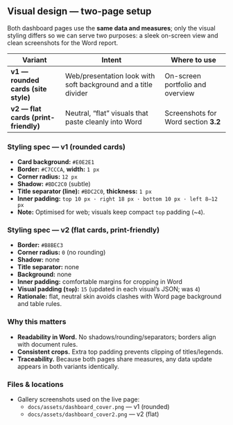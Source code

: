 ## Visual design — two-page setup

Both dashboard pages use the **same data and measures**; only the visual styling differs so we can serve two purposes: a sleek on-screen view and clean screenshots for the Word report.

| Variant | Intent | Where to use |
|---|---|---|
| **v1 — rounded cards (site style)** | Web/presentation look with soft background and a title divider | On-screen portfolio and overview |
| **v2 — flat cards (print-friendly)** | Neutral, “flat” visuals that paste cleanly into Word | Screenshots for Word section **3.2** |

### Styling spec — v1 (rounded cards)
- **Card background:** `#E0E2E1`  
- **Border:** `#C7CCCA`, **width:** `1 px`  
- **Corner radius:** `12 px`  
- **Shadow:** `#BDC2C0` (subtle)  
- **Title separator (line):** `#BDC2C0`, **thickness:** `1 px`  
- **Inner padding:** `top 10 px · right 18 px · bottom 10 px · left 8–12 px`  
- **Note:** Optimised for web; visuals keep compact `top` padding (~`4`).

### Styling spec — v2 (flat cards, print-friendly)
- **Border:** `#B8BEC3`  
- **Corner radius:** `0` (no rounding)  
- **Shadow:** none  
- **Title separator:** none  
- **Background:** none  
- **Inner padding:** comfortable margins for cropping in Word  
- **Visual padding (`top`):** `15` (updated in each visual’s JSON; was `4`)  
- **Rationale:** flat, neutral skin avoids clashes with Word page background and table rules.

### Why this matters
- **Readability in Word.** No shadows/rounding/separators; borders align with document rules.  
- **Consistent crops.** Extra top padding prevents clipping of titles/legends.  
- **Traceability.** Because both pages share measures, any data update appears in both variants identically.

### Files & locations
- Gallery screenshots used on the live page:  
  - `docs/assets/dashboard_cover.png` — v1 (rounded)  
  - `docs/assets/dashboard_cover2.png` — v2 (flat)
